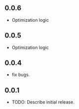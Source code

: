## 0.0.6

* Optimization logic

## 0.0.5

* Optimization logic

## 0.0.4

* fix bugs.

## 0.0.1

* TODO: Describe initial release.

